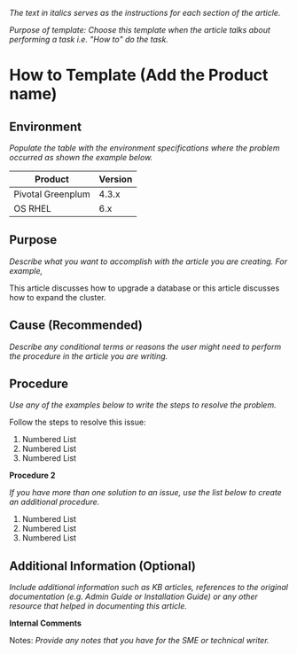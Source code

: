 *The text in italics serves as the instructions for each section of the article.*

*Purpose of template: Choose this template when the article talks about performing a task i.e. "How to" do the task.*

# How to Template (Add the Product name)

## Environment

*Populate the table with the environment specifications where the problem occurred as shown the example below.*

Product |	Version
--------|---------
Pivotal Greenplum | 4.3.x
OS	RHEL | 6.x

## Purpose

*Describe what you want to accomplish with the article you are creating. For example,*

This article discusses how to upgrade a database or this article discusses how to expand the cluster. 

## Cause (Recommended)

*Describe any conditional terms or reasons the user might need to perform the procedure in the article you are writing.*

## Procedure

*Use any of the examples below to write the steps to resolve the problem.*

Follow the steps to resolve this issue:

1.	Numbered List
2.	Numbered List
3.	Numbered List

**Procedure 2**

*If you have more than one solution to an issue, use the list below to create an additional procedure.*

1.	Numbered List
2.	Numbered List
3.	Numbered List

## Additional Information (Optional)

*Include additional information such as KB articles, references to the original documentation (e.g. Admin Guide or Installation Guide) or any other resource that helped in documenting this article.*

**Internal Comments**

Notes: *Provide any notes that you have for the SME or technical writer.*


